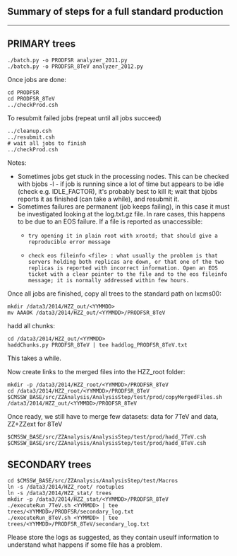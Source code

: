 Summary of steps for a full standard production
-----------------------------------------------
-----------------------------------------------


PRIMARY trees
-------------

```
./batch.py -o PRODFSR analyzer_2011.py
./batch.py -o PRODFSR_8TeV analyzer_2012.py
```

Once jobs are done:

```
cd PRODFSR
cd PRODFSR_8TeV
../checkProd.csh
```

To resubmit failed jobs (repeat until all jobs succeed)

```
../cleanup.csh
../resubmit.csh
# wait all jobs to finish
../checkProd.csh
```

Notes:
*   Sometimes jobs get stuck in the processing nodes. This can be checked with bjobs -l <jobid> - if job is running since a lot of time but appears to be idle (check e.g. IDLE_FACTOR), it's probably best to kill it; wait that bjobs reports it as finished (can take a while), and resubmit it. 
*   Sometimes failures are permanent (job keeps failing), in this case it must be investigated looking at the log.txt.gz file. In rare cases, this happens to be due to an EOS failure. If a file is reported as unaccessible: 
    *     try opening it in plain root with xrootd; that should give a reproducible error message 
    *     check eos fileinfo <file> : what usually the problem is that servers holding both replicas are down, or that one of the two replicas is reported with incorrect information. Open an EOS ticket with a clear pointer to the file and to the eos fileinfo message; it is normally addressed within few hours.


Once all jobs are finished, copy all trees to the standard path on lxcms00:
```
mkdir /data3/2014/HZZ_out/<YYMMDD>
mv AAAOK /data3/2014/HZZ_out/<YYMMDD>/PRODFSR_8TeV
```

hadd all chunks:

```
cd /data3/2014/HZZ_out/<YYMMDD>
haddChunks.py PRODFSR_8TeV | tee haddlog_PRODFSR_8TeV.txt
```
This takes a while. 

Now create links to the merged files into the HZZ_root folder:
```
mkdir -p /data3/2014/HZZ_root/<YYMMDD>/PRODFSR_8TeV
cd /data3/2014/HZZ_root/<YYMMDD>/PRODFSR_8TeV
$CMSSW_BASE/src/ZZAnalysis/AnalysisStep/test/prod/copyMergedFiles.sh /data3/2014/HZZ_out/<YYMMDD>/PRODFSR_8TeV
```

Once ready, we still have to merge few datasets: data for 7TeV and data, ZZ+ZZext for 8TeV
```
$CMSSW_BASE/src/ZZAnalysis/AnalysisStep/test/prod/hadd_7TeV.csh
$CMSSW_BASE/src/ZZAnalysis/AnalysisStep/test/prod/hadd_8TeV.csh
```


SECONDARY trees
---------------
```
cd $CMSSW_BASE/src/ZZAnalysis/AnalysisStep/test/Macros
ln -s /data3/2014/HZZ_root/ rootuples
ln -s /data3/2014/HZZ_stat/ trees
mkdir -p /data3/2014/HZZ_stat/<YYMMDD>/PRODFSR_8TeV
./executeRun_7TeV.sh <YYMMDD> | tee trees/<YYMMDD>/PRODFSR/secondary_log.txt
./executeRun_8TeV.sh <YYMMDD> | tee trees/<YYMMDD>/PRODFSR_8TeV/secondary_log.txt
```

Please store the logs as suggested, as they contain useulf information to understand what happens if some file has a problem.

